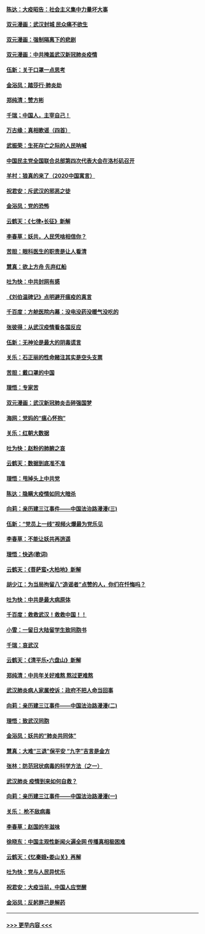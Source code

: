 #### [陈达：大疫昭告：社会主义集中力量坏大事](../pages/nsc993/n11859419.md?t=02120302) 
#### [双元漫画：武汉封城 民众痛不欲生](../pages/nsc993/n11859287.md?t=02120302) 
#### [双元漫画：强制隔离下的悲剧](../pages/nsc993/n11859244.md?t=02120302) 
#### [双元漫画：中共掩盖武汉新冠肺炎疫情](../pages/nsc993/n11858249.md?t=02120302) 
#### [伍新：关于口罩一点思考](../pages/nsc993/n11859195.md?t=02120302) 
#### [金浴凤：踏莎行‧肺炎劫](../pages/nsc993/n11858227.md?t=02120302) 
#### [郑纯清：赞方彬](../pages/nsc993/n11856803.md?t=02120302) 
#### [千瑞；中国人，主宰自己！](../pages/nsc993/n11856793.md?t=02120302) 
#### [万古缘：真相歌谣（四首）](../pages/nsc993/n11856263.md?t=02120302) 
#### [武振荣：生死存亡之际的人民呐喊](../pages/nsc993/n11856256.md?t=02120302) 
#### [中国民主党全国联合总部第四次代表大会在洛杉矶召开](../pages/nsc993/n11856344.md?t=02120302) 
#### [羊村：狼真的来了（2020中国寓言）](../pages/nsc993/n11856229.md?t=02120302) 
#### [祝君安：斥武汉的邪恶之徒](../pages/nsc993/n11855861.md?t=02120302) 
#### [金浴凤：党的恐怖](../pages/nsc993/n11855849.md?t=02120302) 
#### [云鹤天：《七律▪长征》新解](../pages/nsc993/n11855479.md?t=02120302) 
#### [李春草：妖共，人民凭啥相信你？](../pages/nsc993/n11855196.md?t=02120302) 
#### [苦胆：眼科医生的职责是让人看清](../pages/nsc993/n11853840.md?t=02120302) 
#### [慧真：欲上方舟 先弃红船](../pages/nsc993/n11853483.md?t=02120302) 
#### [吐为快：中共封网有感](../pages/nsc993/n11852575.md?t=02120302) 
#### [《刘伯温碑记》点明避开瘟疫的真言](../pages/nsc993/n11852128.md?t=02120302) 
#### [千百度：方舱医院内幕：没电没药没暖气没吃的](../pages/nsc993/n11850211.md?t=02120302) 
#### [张彼得：从武汉疫情看各国反应](../pages/nsc993/n11850102.md?t=02120302) 
#### [伍新：无神论是最大的阴毒谎言](../pages/nsc993/n11846129.md?t=02120302) 
#### [关乐：石正丽的性命赌注其实是空头支票](../pages/nsc993/n11846109.md?t=02120302) 
#### [苦胆：戴口罩的中国](../pages/nsc993/n11845576.md?t=02120302) 
#### [理悟：专家苦](../pages/nsc993/n11845564.md?t=02120302) 
#### [双元漫画：武汉新冠肺炎击碎强国梦](../pages/nsc993/n11843320.md?t=02120302) 
#### [海网：党妈的“瘟心怀抱”](../pages/nsc993/n11840740.md?t=02120302) 
#### [关乐：红朝大数据](../pages/nsc993/n11840675.md?t=02120302) 
#### [吐为快：赵粉的肺腑之哀](../pages/nsc993/n11840618.md?t=02120302) 
#### [云鹤天：数据到底准不准](../pages/nsc993/n11840325.md?t=02120302) 
#### [理悟：甩掉头上中共党](../pages/nsc993/n11838826.md?t=02120302) 
#### [陈达：隐瞒大疫情如同大暗杀](../pages/nsc993/n11838771.md?t=02120302) 
#### [向莉：亲历建三江事件——中国法治路漫漫(三)](../pages/nsc993/n11831825.md?t=02120302) 
#### [伍新：“党员上一线”视频火爆最为党乐见](../pages/nsc993/n11838200.md?t=02120302) 
#### [李春草：不能让妖共再逍遥](../pages/nsc993/n11838102.md?t=02120302) 
#### [理悟：快逃(歌词)](../pages/nsc993/n11838083.md?t=02120302) 
#### [云鹤天：《菩萨蛮▪大柏地》新解](../pages/nsc993/n11838059.md?t=02120302) 
#### [胡少江：为当局拘留八“造谣者”点赞的人，你们在忏悔吗？](../pages/nsc993/n11836801.md?t=02120302) 
#### [吐为快：中共是最大病原体](../pages/nsc993/n11836748.md?t=02120302) 
#### [千百度：救救武汉！救救中国！！](../pages/nsc993/n11836145.md?t=02120302) 
#### [小雪：一留日大陆留学生致同胞书](../pages/nsc993/n11834624.md?t=02120302) 
#### [千瑞：哀武汉](../pages/nsc993/n11833647.md?t=02120302) 
#### [云鹤天：《清平乐▪六盘山》新解](../pages/nsc993/n11833611.md?t=02120302) 
#### [郑纯清：中共年关好难熬 熬过更难熬](../pages/nsc993/n11833489.md?t=02120302) 
#### [武汉肺炎病人家属控诉：政府不把人命当回事](../pages/nsc993/n11833205.md?t=02120302) 
#### [向莉：亲历建三江事件——中国法治路漫漫(二)](../pages/nsc993/n11829102.md?t=02120302) 
#### [理悟：致武汉同胞](../pages/nsc993/n11831522.md?t=02120302) 
#### [金浴凤：妖共的“肺炎共同体”](../pages/nsc993/n11829448.md?t=02120302) 
#### [慧真：大难“三退”保平安 “九字”吉言是金方](../pages/nsc993/n11829501.md?t=02120302) 
#### [张林：防范冠状病毒的科学方法（之一）](../pages/nsc993/n11828618.md?t=02120302) 
#### [武汉肺炎 疫情到来如何自救？](../pages/nsc993/n11827632.md?t=02120302) 
#### [向莉：亲历建三江事件——中国法治路漫漫(一)](../pages/nsc993/n11827190.md?t=02120302) 
#### [关乐： 枪不敌病毒](../pages/nsc993/n11826746.md?t=02120302) 
#### [李春草：赵国的年滋味](../pages/nsc993/n11826321.md?t=02120302) 
#### [徐晓东：中国主观性新闻火遍全网 传播真相极困难](../pages/nsc993/n11826508.md?t=02120302) 
#### [云鹤天：《忆秦娥▪娄山关》再解](../pages/nsc993/n11824682.md?t=02120302) 
#### [吐为快：党与人民异忧乐](../pages/nsc993/n11824660.md?t=02120302) 
#### [祝君安：大疫当前，中国人应觉醒](../pages/nsc993/n11821946.md?t=02120302) 
#### [金浴凤：反躬罪己是解药](../pages/nsc993/n11820280.md?t=02120302) 

----
#### [ >>> 更早内容 <<< ](../indexes/nsc993-earlier.md)
